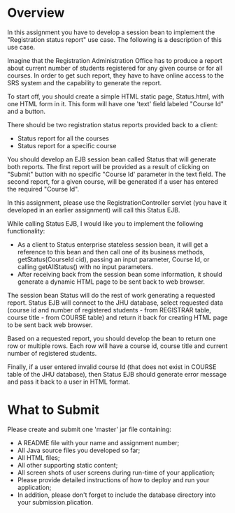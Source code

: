 # Overview

In this assignment you have to develop a session bean to implement the "Registration status report" use case. The following is a description of this use case.

Imagine that the Registration Administration Office has to produce a report about current number of students registered for any given course or for all courses. In order to get such report, they have to have online access to the SRS system and the capability to generate the report.

To start off, you should create a simple HTML static page, Status.html, with one HTML form in it. This form will have one 'text' field labeled "Course Id" and a button.

There should be two registration status reports provided back to a client:

* Status report for all the courses
* Status report for a specific course

You should develop an EJB session bean called Status that will generate both reports. The first report will be provided as a result of clicking on "Submit" button with no specific "Course Id' parameter in the text field. The second report, for a given course, will be generated if a user has entered the required "Course Id".

In this assignment, please use the RegistrationController servlet (you have it developed in an earlier assignment) will call this Status EJB.

While calling Status EJB, I would like you to implement the following functionality:

* As a client to Status enterprise stateless session bean, it will get a reference to this bean and then call one of its business methods, getStatus(CourseId cid), passing an input parameter, Course Id, or calling getAllStatus() with no input parameters.
* After receiving back from the session bean some information, it should generate a dynamic HTML page to be sent back to web browser.

The session bean Status will do the rest of work generating a requested report. Status EJB will connect to the JHU database, select requested data (course id and number of registered students - from REGISTRAR table, course title - from COURSE table) and return it back for creating HTML page to be sent back web browser.

Based on a requested report, you should develop the bean to return one row or multiple rows. Each row will have a course id, course title and current number of registered students.

Finally, if a user entered invalid course Id (that does not exist in COURSE table of the JHU database), then Status EJB should generate error message and pass it back to a user in HTML format.

# What to Submit
Please create and submit one 'master' jar file containing:

* A README file with your name and assignment number;
* All Java source files you developed so far;
* All HTML files;
* All other supporting static content;
* All screen shots of user screens during run-time of your application;
* Please provide detailed instructions of how to deploy and run your application;
* In addition, please don't forget to include the database directory into your submission.plication.
